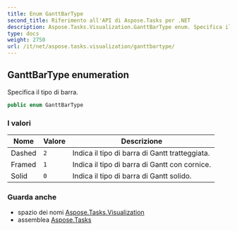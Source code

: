 ```yaml
---
title: Enum GanttBarType
second_title: Riferimento all'API di Aspose.Tasks per .NET
description: Aspose.Tasks.Visualization.GanttBarType enum. Specifica il tipo di barra.
type: docs
weight: 2750
url: /it/net/aspose.tasks.visualization/ganttbartype/
---
```

## GanttBarType enumeration

Specifica il tipo di barra.

```csharp
public enum GanttBarType
```

### I valori

| Nome | Valore | Descrizione |
| --- | --- | --- |
| Dashed | `2` | Indica il tipo di barra di Gantt tratteggiata. |
| Framed | `1` | Indica il tipo di barra di Gantt con cornice. |
| Solid | `0` | Indica il tipo di barra di Gantt solido. |

### Guarda anche

* spazio dei nomi [Aspose.Tasks.Visualization](../../aspose.tasks.visualization/)
* assemblea [Aspose.Tasks](../../)


